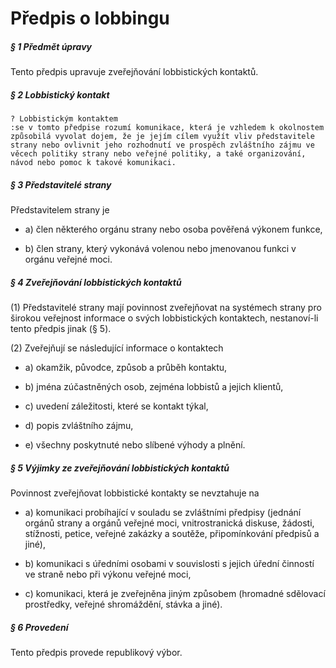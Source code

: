 # Předpis o lobbingu


##### § 1 Předmět úpravy

Tento předpis upravuje zveřejňování lobbistických kontaktů.

##### § 2 Lobbistický kontakt

    ? Lobbistickým kontaktem 
    :se v tomto předpise rozumí komunikace, která je vzhledem k okolnostem způsobilá vyvolat dojem, že je jejím cílem využít vliv představitele strany nebo ovlivnit jeho rozhodnutí ve prospěch zvláštního zájmu ve věcech politiky strany nebo veřejné politiky, a také organizování, návod nebo pomoc k takové komunikaci.


##### § 3 Představitelé strany 

Představitelem strany je

*  a) člen některého orgánu strany nebo osoba pověřená výkonem funkce,

*  b) člen strany, který vykonává volenou nebo jmenovanou funkci v orgánu veřejné moci.


##### § 4 Zveřejňování lobbistických kontaktů 

(1) Představitelé strany mají povinnost zveřejňovat na systémech strany pro širokou veřejnost informace o svých lobbistických kontaktech, nestanoví-li tento předpis jinak (§ 5).

(2) Zveřejňují se následující informace o kontaktech

*  a) okamžik, původce, způsob a průběh kontaktu,

*  b) jména zúčastněných osob, zejména lobbistů a jejich klientů,

*  c) uvedení záležitosti, které se kontakt týkal,

*  d) popis zvláštního zájmu,

*  e) všechny poskytnuté nebo slíbené výhody a plnění.


##### § 5 Výjimky ze zveřejňování lobbistických kontaktů

Povinnost zveřejňovat lobbistické kontakty se nevztahuje na

*  a) komunikaci probíhající v souladu se zvláštními předpisy (jednání orgánů strany a orgánů veřejné moci, vnitrostranická diskuse, žádosti, stížnosti, petice, veřejné zakázky a soutěže, připomínkování předpisů a jiné),

*  b) komunikaci s úředními osobami v souvislosti s jejich úřední činností ve straně nebo při výkonu veřejné moci,

*  c) komunikaci, která je zveřejněna jiným způsobem (hromadné sdělovací prostředky, veřejné shromáždění, stávka a jiné).

##### § 6 Provedení 

Tento předpis provede republikový výbor.


